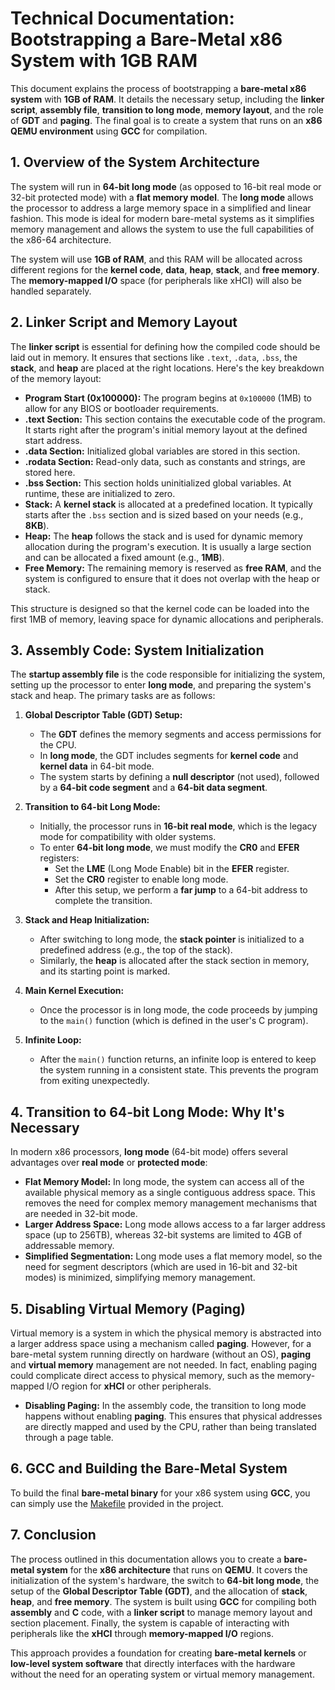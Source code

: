 # Technical Documentation: Bootstrapping a Bare-Metal x86 System with 1GB RAM

This document explains the process of bootstrapping a **bare-metal x86 system** with **1GB of RAM**. It details the necessary setup, including the **linker script**, **assembly file**, **transition to long mode**, **memory layout**, and the role of **GDT** and **paging**. The final goal is to create a system that runs on an **x86 QEMU environment** using **GCC** for compilation.

## 1. Overview of the System Architecture

The system will run in **64-bit long mode** (as opposed to 16-bit real mode or 32-bit protected mode) with a **flat memory model**. The **long mode** allows the processor to address a large memory space in a simplified and linear fashion. This mode is ideal for modern bare-metal systems as it simplifies memory management and allows the system to use the full capabilities of the x86-64 architecture.

The system will use **1GB of RAM**, and this RAM will be allocated across different regions for the **kernel code**, **data**, **heap**, **stack**, and **free memory**. The **memory-mapped I/O** space (for peripherals like xHCI) will also be handled separately.

## 2. **Linker Script and Memory Layout**

The **linker script** is essential for defining how the compiled code should be laid out in memory. It ensures that sections like `.text`, `.data`, `.bss`, the **stack**, and **heap** are placed at the right locations. Here's the key breakdown of the memory layout:

- **Program Start (0x100000):** The program begins at `0x100000` (1MB) to allow for any BIOS or bootloader requirements.
- **.text Section:** This section contains the executable code of the program. It starts right after the program's initial memory layout at the defined start address.
- **.data Section:** Initialized global variables are stored in this section.
- **.rodata Section:** Read-only data, such as constants and strings, are stored here.
- **.bss Section:** This section holds uninitialized global variables. At runtime, these are initialized to zero.
- **Stack:** A **kernel stack** is allocated at a predefined location. It typically starts after the `.bss` section and is sized based on your needs (e.g., **8KB**).
- **Heap:** The **heap** follows the stack and is used for dynamic memory allocation during the program's execution. It is usually a large section and can be allocated a fixed amount (e.g., **1MB**).
- **Free Memory:** The remaining memory is reserved as **free RAM**, and the system is configured to ensure that it does not overlap with the heap or stack.

This structure is designed so that the kernel code can be loaded into the first 1MB of memory, leaving space for dynamic allocations and peripherals.

## 3. **Assembly Code: System Initialization**

The **startup assembly file** is the code responsible for initializing the system, setting up the processor to enter **long mode**, and preparing the system's stack and heap. The primary tasks are as follows:

1. **Global Descriptor Table (GDT) Setup:**
   - The **GDT** defines the memory segments and access permissions for the CPU.
   - In **long mode**, the GDT includes segments for **kernel code** and **kernel data** in 64-bit mode.
   - The system starts by defining a **null descriptor** (not used), followed by a **64-bit code segment** and a **64-bit data segment**.

2. **Transition to 64-bit Long Mode:**
   - Initially, the processor runs in **16-bit real mode**, which is the legacy mode for compatibility with older systems.
   - To enter **64-bit long mode**, we must modify the **CR0** and **EFER** registers:
     - Set the **LME** (Long Mode Enable) bit in the **EFER** register.
     - Set the **CR0** register to enable long mode.
     - After this setup, we perform a **far jump** to a 64-bit address to complete the transition.

3. **Stack and Heap Initialization:**
   - After switching to long mode, the **stack pointer** is initialized to a predefined address (e.g., the top of the stack).
   - Similarly, the **heap** is allocated after the stack section in memory, and its starting point is marked.

4. **Main Kernel Execution:**
   - Once the processor is in long mode, the code proceeds by jumping to the `main()` function (which is defined in the user's C program).

5. **Infinite Loop:**
   - After the `main()` function returns, an infinite loop is entered to keep the system running in a consistent state. This prevents the program from exiting unexpectedly.

## 4. **Transition to 64-bit Long Mode: Why It's Necessary**

In modern x86 processors, **long mode** (64-bit mode) offers several advantages over **real mode** or **protected mode**:

- **Flat Memory Model:** In long mode, the system can access all of the available physical memory as a single contiguous address space. This removes the need for complex memory management mechanisms that are needed in 32-bit mode.
- **Larger Address Space:** Long mode allows access to a far larger address space (up to 256TB), whereas 32-bit systems are limited to 4GB of addressable memory.
- **Simplified Segmentation:** Long mode uses a flat memory model, so the need for segment descriptors (which are used in 16-bit and 32-bit modes) is minimized, simplifying memory management.

## 5. **Disabling Virtual Memory (Paging)**

Virtual memory is a system in which the physical memory is abstracted into a larger address space using a mechanism called **paging**. However, for a bare-metal system running directly on hardware (without an OS), **paging** and **virtual memory** management are not needed. In fact, enabling paging could complicate direct access to physical memory, such as the memory-mapped I/O region for **xHCI** or other peripherals.

- **Disabling Paging:** In the assembly code, the transition to long mode happens without enabling **paging**. This ensures that physical addresses are directly mapped and used by the CPU, rather than being translated through a page table.

## 6. **GCC and Building the Bare-Metal System**

To build the final **bare-metal binary** for your x86 system using **GCC**, you can simply use the [Makefile](Makefile) provided in the project.

## 7. Conclusion

The process outlined in this documentation allows you to create a **bare-metal system** for the **x86 architecture** that runs on **QEMU**. It covers the initialization of the system's hardware, the switch to **64-bit long mode**, the setup of the **Global Descriptor Table (GDT)**, and the allocation of **stack**, **heap**, and **free memory**. The system is built using **GCC** for compiling both **assembly** and **C** code, with a **linker script** to manage memory layout and section placement. Finally, the system is capable of interacting with peripherals like the **xHCI** through **memory-mapped I/O** regions.

This approach provides a foundation for creating **bare-metal kernels** or **low-level system software** that directly interfaces with the hardware without the need for an operating system or virtual memory management.
